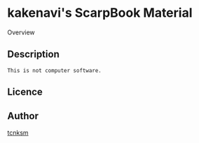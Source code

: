 kakenavi's ScarpBook Material
====

Overview

## Description
    This is not computer software.

## Licence

## Author

[tcnksm](http://kakenavi.com)